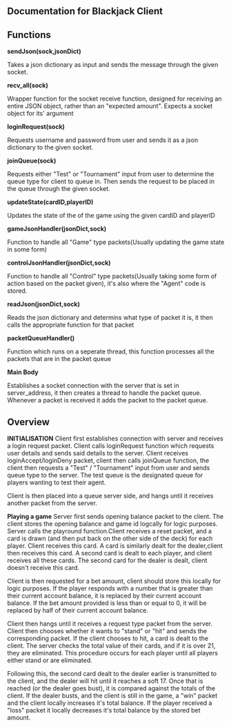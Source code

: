 ## Documentation for Blackjack Client

## Functions
**sendJson(sock,jsonDict)**

Takes a json dictionary as input and sends the message through the given socket.

**recv_all(sock)** 

Wrapper function for the socket receive function, designed for receiving an entire JSON object, rather than an "expected amount". Expects a socket object for its' argument

**loginRequest(sock)**

Requests username and password from user and sends it as a json dictionary to the given socket.

**joinQueue(sock)**

Requests either "Test" or "Tournament" input from user to determine the queue type for client to queue in. Then sends the request to be placed in the queue through the given socket.

**updateState(cardID,playerID)**

Updates the state of the of the game using the given cardID and playerID

**gameJsonHandler(jsonDict,sock)**

Function to handle all "Game" type packets(Usually updating the game state in some form)

**controlJsonHandler(jsonDict,sock)**

Function to handle all "Control" type packets(Usually taking some form of action based on the packet given), it's also where the "Agent" code is stored.

**readJson(jsonDict,sock)**

Reads the json dictionary and determins what type of packet it is, it then calls the appropriate function for that packet

**packetQueueHandler()**

Function which runs on a seperate thread, this function processes all the packets that are in the packet queue

**Main Body**

Establishes a socket connection with the server that is set in server_address, it then creates a thread to handle the packet queue. Whenever a packet is received it adds the packet to the packet queue. 

## Overview

**INITIALISATION**
Client first establishes connection with server and receives a login request packet.
Client calls loginRequest function which requests user details and sends said details to the server.
Client receives loginAccept/loginDeny packet, client then calls joinQueue function, the client then requests a "Test" / "Tournament" input from user and sends queue type to the server.
The test queue is the designated queue for players wanting to test their agent.

Client is then placed into a queue server side, and hangs until it receives another packet from the server.

**Playing a game**
Server first sends opening balance packet to the client. The client stores the opening balance and game id logcally for logic purposes. 
Server calls the playround function.Client receives a reset packet, and a card is drawn (and then put back on the other side of the deck) for each player. Client receives this card. A card is similarly dealt for the dealer,client then receives this card. A second card is dealt to each player, and client receives all these cards. The second card for the dealer is dealt, client doesn't receive this card.

Client is then requested for a bet amount, client should store this locally for logic purposes. If the player responds with a number that is greater than their current account balance, it is replaced by their current account balance. If the bet amount provided is less than or equal to 0, it will be replaced by half of their current account balance.

Client then hangs until it receives a request type packet from the server. Client then chooses whether it wants to "stand" or "hit" and sends the corresponding packet. If the client chooses to hit, a card is dealt to the client. The server checks the total value of their cards, and if it is over 21, they are eliminated. This procedure occurs for each player until all players either stand or are eliminated.

Following this, the second card dealt to the dealer earlier is transmitted to the client, and the dealer will hit until it reaches a soft 17. Once that is reached (or the dealer goes bust), it is compared against the totals of the client. If the dealer busts, and the client is still in the game, a "win" packet and the client locally increases it's total balance. If the player received a "loss" packet it locally decreases it's total balance by the stored bet amount.


